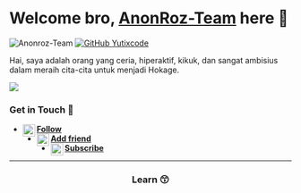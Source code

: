 # Welcome bro, [AnonRoz-Team](https://anon-roz.tech) here 🙌

![Anonroz-Team](https://komarev.com/ghpvc/?username=AnonRoz-Team&label=Views&color=blue&style=plastic)
[![GitHub Yutixcode](https://img.shields.io/github/followers/AnonRoz-Team?label=follow&style=social)](https://github.com/AnonRoz-Team)

Hai, saya adalah orang yang ceria, hiperaktif, kikuk, dan sangat ambisius dalam meraih cita-cita untuk menjadi Hokage.

[<img align="center" src="https://github-readme-stats.vercel.app/api/top-langs/?username=AnonRoz-Team&theme=light&hide_langs_below=1" />](https://github.com/AnonRoz-Team)
<!-- Buset liat raw, pasti bang jago nih -->

### Get in Touch 🔎
- [<img alt="Yutixcode's Instagram" align="left" width="22px" src="https://cdn.jsdelivr.net/npm/simple-icons@v3/icons/instagram.svg" /> **Follow**](https://instagram.com/n74nk420)<br />
- [<img alt="Yutixcode's Facebook" align="left" width="22px" src="https://cdn.jsdelivr.net/npm/simple-icons@v3/icons/facebook.svg" /> **Add friend**](https://www.facebook.com/njnk.xnxx)<br />
- [<img alt="Yutixcode's Youtube" align="left" width="22px" src="https://cdn.jsdelivr.net/npm/simple-icons@v3/icons/youtube.svg" /> **Subscribe**](https://www.youtube.com/NjankSoekamti)<br /> 
<!-- Mau nyontek yaaaa? Awokawok dasar anjing ya kamu -->

----------

<div align="center">
    <h3>Learn 😙</h3>
</div>
